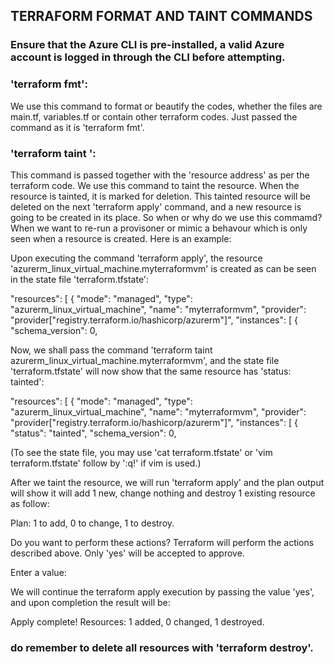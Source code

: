## TERRAFORM FORMAT AND TAINT COMMANDS

### Ensure that the Azure CLI is pre-installed, a valid Azure account is logged in through the CLI before attempting.

### 'terraform fmt':
We use this command to format or beautify the codes, whether the files are main.tf, variables.tf or contain other terraform codes. Just passed the command as it is 'terraform fmt'.

### 'terraform taint <resource-address>':
This command is passed together with the 'resource address' as per the terraform code. We use this command to taint the resource. When the resource is tainted, it is marked for deletion. This tainted resource will be deleted on the next 'terraform apply' command, and a new resource is going to be created in its place. So when or why do we use this commamd? When we want to re-run a provisoner or mimic a behavour which is only seen when a resource is created. Here is an example:

Upon executing the command 'terraform apply', the resource 'azurerm_linux_virtual_machine.myterraformvm' is created as can be seen in the state file 'terraform.tfstate':

  "resources": [
    {
      "mode": "managed",
      "type": "azurerm_linux_virtual_machine",
      "name": "myterraformvm",
      "provider": "provider[\"registry.terraform.io/hashicorp/azurerm\"]",
      "instances": [
        {
          "schema_version": 0,

Now, we shall pass the command 'terraform taint azurerm_linux_virtual_machine.myterraformvm', and the state file 'terraform.tfstate' will now show that the same resource has 'status: tainted':

  "resources": [
    {
      "mode": "managed",
      "type": "azurerm_linux_virtual_machine",
      "name": "myterraformvm",
      "provider": "provider[\"registry.terraform.io/hashicorp/azurerm\"]",
      "instances": [
        {
          "status": "tainted",
          "schema_version": 0,

(To see the state file, you may use 'cat terraform.tfstate' or 'vim terraform.tfstate' follow by ':q!' if vim is used.)

After we taint the resource, we will run 'terraform apply' and the plan output will show it will add 1 new, change nothing and destroy 1 existing resource as follow:

  Plan: 1 to add, 0 to change, 1 to destroy.

  Do you want to perform these actions?
  Terraform will perform the actions described above.
  Only 'yes' will be accepted to approve.

  Enter a value: 

We will continue the terraform apply execution by passing the value 'yes', and upon completion the result will be:

  Apply complete! Resources: 1 added, 0 changed, 1 destroyed.

### do remember to delete all resources with 'terraform destroy'.
